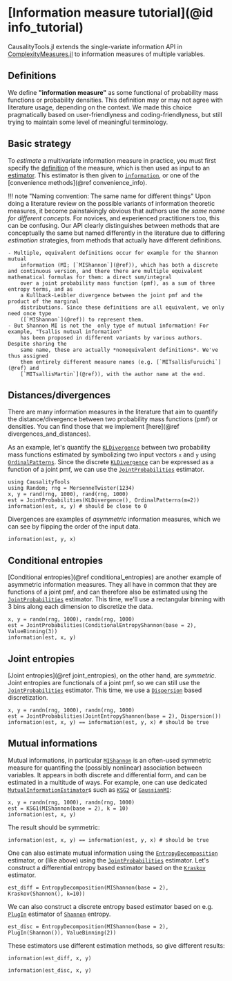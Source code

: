 # [Information measure tutorial](@id info_tutorial)

CausalityTools.jl extends the single-variate information API in
[ComplexityMeasures.jl](https://github.com/JuliaDynamics/ComplexityMeasures.jl)
to information measures of multiple variables. 

## Definitions

We define **"information measure"** as some functional of probability 
mass functions or probability densities. This definition may or may not agree with
literature usage, depending on the context. We made this choice pragmatically based on
user-friendlyness and coding-friendlyness, but still trying to maintain some
level of meaningful terminology.

## Basic strategy

To *estimate* a multivariate information measure in practice, you must first specify
the [definition](@ref) of the measure, which is then used as input to an 
[estimator](@ref). This estimator is then given to [`information`](@ref), or one 
of the [convenience methods](@ref convenience_info).

!!! note "Naming convention: The same name for different things"
    Upon doing a literature review on the possible variants of information theoretic measures,
    it become painstakingly obvious that authors use *the same name for different concepts*.
    For novices, and experienced practitioners too, this can be confusing.
    Our API clearly distinguishes between methods that are conceptually the same but named
    differently in the literature due to differing *estimation* strategies, from methods
    that actually have different definitions.

    - Multiple, equivalent definitions occur for example for the Shannon mutual
        information (MI; [`MIShannon`](@ref)), which has both a discrete and continuous version, and there there are multiple equivalent mathematical formulas for them: a direct sum/integral
        over a joint probability mass function (pmf), as a sum of three entropy terms, and as
        a Kullback-Leibler divergence between the joint pmf and the product of the marginal
        distributions. Since these definitions are all equivalent, we only need once type
        ([`MIShannon`](@ref)) to represent them.
    - But Shannon MI is not the  only type of mutual information! For example, "Tsallis mutual information"
        has been proposed in different variants by various authors. Despite sharing the
        same name, these are actually *nonequivalent definitions*. We've thus assigned
        them entirely different measure names (e.g. [`MITsallisFuruichi`](@ref) and
        [`MITsallisMartin`](@ref)), with the author name at the end.


## Distances/divergences

There are many information measures in the literature that aim to quantify the 
distance/divergence between two probability mass functions (pmf) or densities. You can 
find those that we implement [here](@ref divergences_and_distances).

As an example, let's quantify the [`KLDivergence`](@ref) between two probability 
mass functions estimated by symbolizing two input vectors `x` and `y` using 
[`OrdinalPatterns`](@ref). Since the discrete [`KLDivergence`](@ref) can be 
expressed as a function of a joint pmf, we can use the [`JointProbabilities`](@ref)
estimator.

```@example INFO_TUTORIAL
using CausalityTools
using Random; rng = MersenneTwister(1234)
x, y = rand(rng, 1000), rand(rng, 1000)
est = JointProbabilities(KLDivergence(), OrdinalPatterns(m=2))
information(est, x, y) # should be close to 0
```

Divergences are examples of *asymmetric* information measures, which we can see by 
flipping the order of the input data.

```@example INFO_TUTORIAL
information(est, y, x)
```

## Conditional entropies

[Conditional entropies](@ref conditional_entropies) are another example of asymmetric
information measures. They all have in common that 
they are functions of a joint pmf, and can therefore also be estimated using the
[`JointProbabilities`](@ref) estimator. This time, we'll use a rectangular binning
with 3 bins along each dimension to discretize the data.

```@example INFO_TUTORIAL
x, y = randn(rng, 1000), randn(rng, 1000)
est = JointProbabilities(ConditionalEntropyShannon(base = 2), ValueBinning(3))
information(est, x, y)
```

## Joint entropies

[Joint entropies](@ref joint_entropies), on the other hand, are *symmetric*. Joint
entropies are functionals of a joint pmf, so we can still use the
[`JointProbabilities`](@ref) estimator. This time, we use a [`Dispersion`](@ref)
based discretization.

```@example INFO_TUTORIAL
x, y = randn(rng, 1000), randn(rng, 1000)
est = JointProbabilities(JointEntropyShannon(base = 2), Dispersion())
information(est, x, y) == information(est, y, x) # should be true
```

## Mutual informations

Mutual informations, in particular [`MIShannon`](@ref) is an often-used symmetric 
measure for quantifing the (possibly nonlinear) association between variables. It appears
in both  discrete and differential form, and can be estimated in a multitude of ways. For 
example, one can use dedicated [`MutualInformationEstimator`](@ref)s such as 
[`KSG2`](@ref) or [`GaussianMI`](@ref):

```@example INFO_TUTORIAL
x, y = randn(rng, 1000), randn(rng, 1000)
est = KSG1(MIShannon(base = 2), k = 10)
information(est, x, y)
```

The result should be symmetric:

```@example INFO_TUTORIAl
information(est, x, y) == information(est, y, x) # should be true
```

One can also estimate mutual information using the [`EntropyDecomposition`](@ref) 
estimator, or (like above) using the [`JointProbabilities`](@ref) estimator.
Let's construct a differential entropy based estimator based on the [`Kraskov`](@ref)
estimator.

```@example INFO_TUTORIAL
est_diff = EntropyDecomposition(MIShannon(base = 2), Kraskov(Shannon(), k=10))
```

We can also construct a discrete entropy based estimator based on e.g. [`PlugIn`](@ref)
estimator of [`Shannon`](@ref) entropy.

```@example INFO_TUTORIAL
est_disc = EntropyDecomposition(MIShannon(base = 2), PlugIn(Shannon()), ValueBinning(2))
```

These estimators use different estimation methods, so give different results:

```@example INFO_TUTORIAL
information(est_diff, x, y)
```

```@example INFO_TUTORIAL
information(est_disc, x, y)
```
